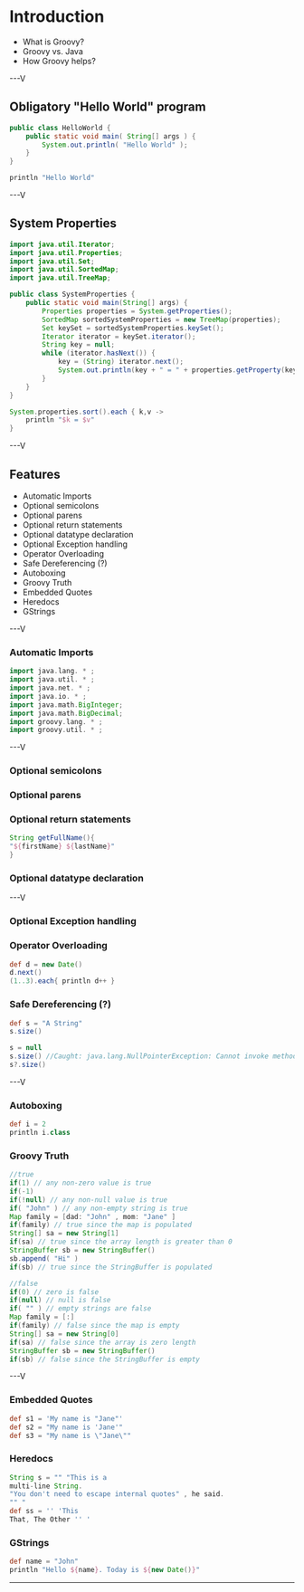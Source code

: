 # Introduction

* What is Groovy?
* Groovy vs. Java
* How Groovy helps?

---V

## Obligatory "Hello World" program

```java
public class HelloWorld {
	public static void main( String[] args ) {
		System.out.println( "Hello World" );
	}
}
```

```groovy
println "Hello World"
```

---V

## System Properties

```java
import java.util.Iterator;
import java.util.Properties;
import java.util.Set;
import java.util.SortedMap;
import java.util.TreeMap;

public class SystemProperties {
    public static void main(String[] args) {
        Properties properties = System.getProperties();
        SortedMap sortedSystemProperties = new TreeMap(properties);
        Set keySet = sortedSystemProperties.keySet();
        Iterator iterator = keySet.iterator();
        String key = null;
        while (iterator.hasNext()) {
            key = (String) iterator.next();
            System.out.println(key + " = " + properties.getProperty(key));
        }
    }
}
```

```groovy
System.properties.sort().each { k,v ->
    println "$k = $v"
}
```

---V

## Features

* Automatic Imports
* Optional semicolons
* Optional parens
* Optional return statements
* Optional datatype declaration
* Optional Exception handling
* Operator Overloading
* Safe Dereferencing (?)
* Autoboxing
* Groovy Truth
* Embedded Quotes
* Heredocs
* GStrings

---V

### Automatic Imports

```groovy
import java.lang. * ;
import java.util. * ;
import java.net. * ;
import java.io. * ;
import java.math.BigInteger;
import java.math.BigDecimal;
import groovy.lang. * ;
import groovy.util. * ;
```

---V

### Optional semicolons
### Optional parens
### Optional return statements
```groovy
String getFullName(){
"${firstName} ${lastName}"
}
```
### Optional datatype declaration

---V

### Optional Exception handling
### Operator Overloading
```groovy
def d = new Date()
d.next()
(1..3).each{ println d++ }
```
### Safe Dereferencing (?)
```groovy
def s = "A String"
s.size()

s = null
s.size() //Caught: java.lang.NullPointerException: Cannot invoke method size() on null object at CommandLine.run(CommandLine.groovy:2)
s?.size()
```

---V

### Autoboxing
```groovy
def i = 2
println i.class
```
### Groovy Truth

```groovy
//true
if(1) // any non-zero value is true
if(-1)
if(!null) // any non-null value is true
if( "John" ) // any non-empty string is true
Map family = [dad: "John" , mom: "Jane" ]
if(family) // true since the map is populated
String[] sa = new String[1]
if(sa) // true since the array length is greater than 0
StringBuffer sb = new StringBuffer()
sb.append( "Hi" )
if(sb) // true since the StringBuffer is populated

//false
if(0) // zero is false
if(null) // null is false
if( "" ) // empty strings are false
Map family = [:]
if(family) // false since the map is empty
String[] sa = new String[0]
if(sa) // false since the array is zero length
StringBuffer sb = new StringBuffer()
if(sb) // false since the StringBuffer is empty
```

---V

### Embedded Quotes
```groovy
def s1 = 'My name is "Jane"'
def s2 = "My name is 'Jane'"
def s3 = "My name is \"Jane\""
```
### Heredocs
```groovy
String s = "" "This is a
multi-line String.
"You don't need to escape internal quotes" , he said.
"" "
def ss = '' 'This
That, The Other '' '
```
### GStrings
```groovy
def name = "John"
println "Hello ${name}. Today is ${new Date()}"
```

---

